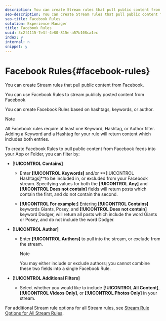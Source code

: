```yaml
---
description: You can create Stream rules that pull public content from Facebook.
seo-description: You can create Stream rules that pull public content from Facebook.
seo-title: Facebook Rules
solution: Experience Manager
title: Facebook Rules
uuid: 3c2f4115-7e3f-4e80-815e-a57b108ca1ec
index: y
internal: n
snippet: y
---
```


# Facebook Rules{#facebook-rules}

You can create Stream rules that pull public content from Facebook.

You can use Facebook Rules to stream publicly posted content from Facebook.

You can create Facebook Rules based on hashtags, keywords, or author.

>[!NOTE]
>
>All Facebook rules require at least one Keyword, Hashtag, or Author filter. Adding a Keyword and a Hashtag for your rule will return content which includes both entries.

To create Facebook Rules to pull public content from Facebook feeds into your App or Folder, you can filter by:

* **[!UICONTROL Contains]**

    * Enter **[!UICONTROL Keywords]** and/or **[!UICONTROL Hashtags]**to be included in, or excluded from your Facebook stream. Specifying values for both the **[!UICONTROL Any]** and **[!UICONTROL Does not contain]** fields will return posts which contain the first, and do not contain the second.
    
    * **[!UICONTROL For example:]** Entering **[!UICONTROL Contains]** keywords Giants, Posey, and **[!UICONTROL Does not contain]** keyword Dodger, will return all posts which include the word Giants or Posey, and do not include the word Dodger.

* **[!UICONTROL Author]**

    * Enter **[!UICONTROL Authors]** to pull into the stream, or exclude from the stream.     
    
      >[!NOTE]
      >
      >You may either include or exclude authors; you cannot combine these two fields into a single Facebook Rule.

* **[!UICONTROL Additional Filters]**

    * Select whether you would like to include **[!UICONTROL All Content]**, **[!UICONTROL Videos Only]**, or **[!UICONTROL Photos Only]** in your stream.

For additional Stream rule options for all Stream rules, see [Stream Rule Options for All Stream Rules](c-stream-rule-options-for-all-stream-rules.md#c_stream_rule_options_for_all_stream_rules). 

